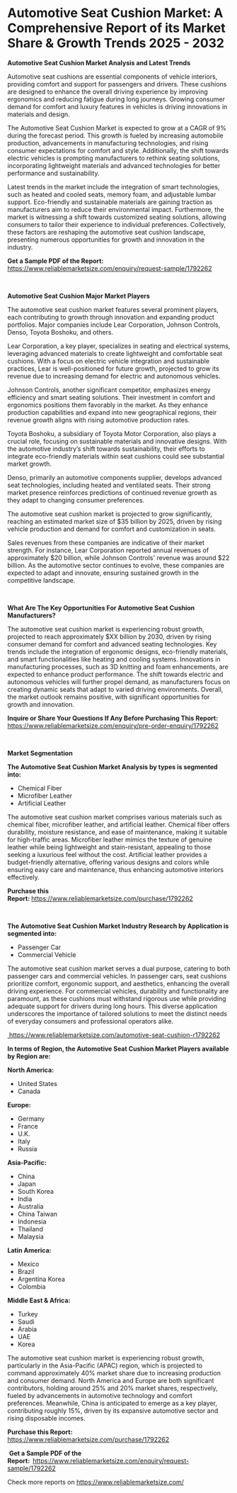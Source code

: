 <p><h1>Automotive Seat Cushion Market: A Comprehensive Report of its Market Share & Growth Trends 2025 - 2032</h1></p><p><strong>Automotive Seat Cushion Market Analysis and Latest Trends</strong></p>
<p><p>Automotive seat cushions are essential components of vehicle interiors, providing comfort and support for passengers and drivers. These cushions are designed to enhance the overall driving experience by improving ergonomics and reducing fatigue during long journeys. Growing consumer demand for comfort and luxury features in vehicles is driving innovations in materials and design.</p><p>The Automotive Seat Cushion Market is expected to grow at a CAGR of 9% during the forecast period. This growth is fueled by increasing automobile production, advancements in manufacturing technologies, and rising consumer expectations for comfort and style. Additionally, the shift towards electric vehicles is prompting manufacturers to rethink seating solutions, incorporating lightweight materials and advanced technologies for better performance and sustainability.</p><p>Latest trends in the market include the integration of smart technologies, such as heated and cooled seats, memory foam, and adjustable lumbar support. Eco-friendly and sustainable materials are gaining traction as manufacturers aim to reduce their environmental impact. Furthermore, the market is witnessing a shift towards customized seating solutions, allowing consumers to tailor their experience to individual preferences. Collectively, these factors are reshaping the automotive seat cushion landscape, presenting numerous opportunities for growth and innovation in the industry.</p></p>
<p><strong>Get a Sample PDF of the Report:&nbsp;</strong> <a href="https://www.reliablemarketsize.com/enquiry/request-sample/1792262?utm_campaign=2475&utm_medium=2&utm_source=Github&utm_content=ia&utm_term=30032025&utm_id=automotive-seat-cushion">https://www.reliablemarketsize.com/enquiry/request-sample/1792262</a></p>
<p>&nbsp;</p>
<p><strong>Automotive Seat Cushion Major Market Players</strong></p>
<p><p>The automotive seat cushion market features several prominent players, each contributing to growth through innovation and expanding product portfolios. Major companies include Lear Corporation, Johnson Controls, Denso, Toyota Boshoku, and others.</p><p>Lear Corporation, a key player, specializes in seating and electrical systems, leveraging advanced materials to create lightweight and comfortable seat cushions. With a focus on electric vehicle integration and sustainable practices, Lear is well-positioned for future growth, projected to grow its revenue due to increasing demand for electric and autonomous vehicles.</p><p>Johnson Controls, another significant competitor, emphasizes energy efficiency and smart seating solutions. Their investment in comfort and ergonomics positions them favorably in the market. As they enhance production capabilities and expand into new geographical regions, their revenue growth aligns with rising automotive production rates.</p><p>Toyota Boshoku, a subsidiary of Toyota Motor Corporation, also plays a crucial role, focusing on sustainable materials and innovative designs. With the automotive industry’s shift towards sustainability, their efforts to integrate eco-friendly materials within seat cushions could see substantial market growth.</p><p>Denso, primarily an automotive components supplier, develops advanced seat technologies, including heated and ventilated seats. Their strong market presence reinforces predictions of continued revenue growth as they adapt to changing consumer preferences.</p><p>The automotive seat cushion market is projected to grow significantly, reaching an estimated market size of $35 billion by 2025, driven by rising vehicle production and demand for comfort and customization in seats.</p><p>Sales revenues from these companies are indicative of their market strength. For instance, Lear Corporation reported annual revenues of approximately $20 billion, while Johnson Controls' revenue was around $22 billion. As the automotive sector continues to evolve, these companies are expected to adapt and innovate, ensuring sustained growth in the competitive landscape.</p></p>
<p>&nbsp;</p>
<p><strong>What Are The Key Opportunities For Automotive Seat Cushion Manufacturers?</strong></p>
<p><p>The automotive seat cushion market is experiencing robust growth, projected to reach approximately $XX billion by 2030, driven by rising consumer demand for comfort and advanced seating technologies. Key trends include the integration of ergonomic designs, eco-friendly materials, and smart functionalities like heating and cooling systems. Innovations in manufacturing processes, such as 3D knitting and foam enhancements, are expected to enhance product performance. The shift towards electric and autonomous vehicles will further propel demand, as manufacturers focus on creating dynamic seats that adapt to varied driving environments. Overall, the market outlook remains positive, with significant opportunities for growth and innovation.</p></p>
<p><strong>Inquire or Share Your Questions If Any Before Purchasing This Report:</strong> <a href="https://www.reliablemarketsize.com/enquiry/pre-order-enquiry/1792262?utm_campaign=2475&utm_medium=2&utm_source=Github&utm_content=ia&utm_term=30032025&utm_id=automotive-seat-cushion">https://www.reliablemarketsize.com/enquiry/pre-order-enquiry/1792262</a></p>
<p>&nbsp;</p>
<p><strong>Market Segmentation</strong></p>
<p><strong>The Automotive Seat Cushion Market Analysis by types is segmented into:</strong></p>
<p><ul><li>Chemical Fiber</li><li>Microfiber Leather</li><li>Artificial Leather</li></ul></p>
<p><p>The automotive seat cushion market comprises various materials such as chemical fiber, microfiber leather, and artificial leather. Chemical fiber offers durability, moisture resistance, and ease of maintenance, making it suitable for high-traffic areas. Microfiber leather mimics the texture of genuine leather while being lightweight and stain-resistant, appealing to those seeking a luxurious feel without the cost. Artificial leather provides a budget-friendly alternative, offering various designs and colors while ensuring easy care and maintenance, thus enhancing automotive interiors effectively.</p></p>
<p><strong>Purchase this Report:&nbsp;</strong><a href="https://www.reliablemarketsize.com/purchase/1792262?utm_campaign=2475&utm_medium=2&utm_source=Github&utm_content=ia&utm_term=30032025&utm_id=automotive-seat-cushion">https://www.reliablemarketsize.com/purchase/1792262</a></p>
<p>&nbsp;</p>
<p><strong>The Automotive Seat Cushion Market Industry Research by Application is segmented into:</strong></p>
<p><ul><li>Passenger Car</li><li>Commercial Vehicle</li></ul></p>
<p><p>The automotive seat cushion market serves a dual purpose, catering to both passenger cars and commercial vehicles. In passenger cars, seat cushions prioritize comfort, ergonomic support, and aesthetics, enhancing the overall driving experience. For commercial vehicles, durability and functionality are paramount, as these cushions must withstand rigorous use while providing adequate support for drivers during long hours. This diverse application underscores the importance of tailored solutions to meet the distinct needs of everyday consumers and professional operators alike.</p></p>
<p><a href="https://www.reliablemarketsize.com/automotive-seat-cushion-r1792262?utm_campaign=2475&utm_medium=2&utm_source=Github&utm_content=ia&utm_term=30032025&utm_id=automotive-seat-cushion">&nbsp;https://www.reliablemarketsize.com/automotive-seat-cushion-r1792262</a></p>
<p><strong>In terms of Region, the Automotive Seat Cushion Market Players available by Region are:</strong></p>
<p>
    <p> <strong> North America: </strong>
        <ul>
            <li>United States</li>
            <li>Canada</li>
        </ul>
        </p> 
    <p> <strong> Europe: </strong>
        <ul>
            <li>Germany</li>
            <li>France</li>
            <li>U.K.</li>
            <li>Italy</li>
            <li>Russia</li>
        </ul>
        </p> 
    <p> <strong> Asia-Pacific: </strong>
        <ul>
            <li>China</li>
            <li>Japan</li>
            <li>South Korea</li>
            <li>India</li>
            <li>Australia</li>
            <li>China Taiwan</li>
            <li>Indonesia</li>
            <li>Thailand</li>
            <li>Malaysia</li>
        </ul>
        </p> 
    <p> <strong> Latin America: </strong>
        <ul>
            <li>Mexico</li>
            <li>Brazil</li>
            <li>Argentina Korea</li>
            <li>Colombia</li>
        </ul>
        </p> 
    <p> <strong> Middle East & Africa: </strong>
        <ul>
            <li>Turkey</li>
            <li>Saudi</li>
            <li>Arabia</li>
            <li>UAE</li>
            <li>Korea</li>
        </ul>
    </p>
    </p>
<p><p>The automotive seat cushion market is experiencing robust growth, particularly in the Asia-Pacific (APAC) region, which is projected to command approximately 40% market share due to increasing production and consumer demand. North America and Europe are both significant contributors, holding around 25% and 20% market shares, respectively, fueled by advancements in automotive technology and comfort preferences. Meanwhile, China is anticipated to emerge as a key player, contributing roughly 15%, driven by its expansive automotive sector and rising disposable incomes.</p></p>
<p><strong>Purchase this Report: </strong><a href="https://www.reliablemarketsize.com/purchase/1792262?utm_campaign=2475&utm_medium=2&utm_source=Github&utm_content=ia&utm_term=30032025&utm_id=automotive-seat-cushion">https://www.reliablemarketsize.com/purchase/1792262</a></p>
<p>&nbsp;<strong>Get a Sample PDF of the Report:&nbsp;&nbsp;</strong><a href="https://www.reliablemarketsize.com/enquiry/request-sample/1792262?utm_campaign=2475&utm_medium=2&utm_source=Github&utm_content=ia&utm_term=30032025&utm_id=automotive-seat-cushion">https://www.reliablemarketsize.com/enquiry/request-sample/1792262</a></p>
<p><strong></strong></p>
<p>Check more reports on <a href="https://www.reliablemarketsize.com/?utm_campaign=2475&utm_medium=2&utm_source=Github&utm_content=ia&utm_term=30032025&utm_id=automotive-seat-cushion">https://www.reliablemarketsize.com/</a></p>